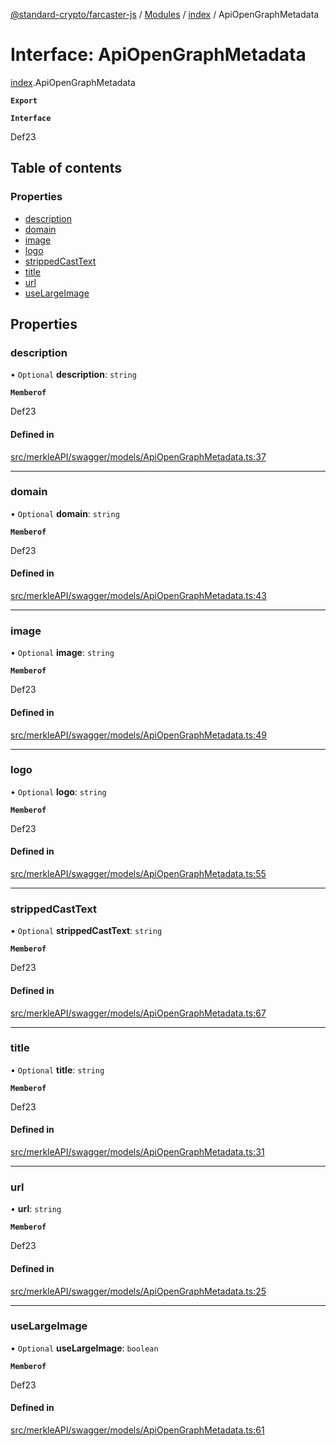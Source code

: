 [@standard-crypto/farcaster-js](../README.md) / [Modules](../modules.md) / [index](../modules/index.md) / ApiOpenGraphMetadata

# Interface: ApiOpenGraphMetadata

[index](../modules/index.md).ApiOpenGraphMetadata

**`Export`**

**`Interface`**

Def23

## Table of contents

### Properties

- [description](index.ApiOpenGraphMetadata.md#description)
- [domain](index.ApiOpenGraphMetadata.md#domain)
- [image](index.ApiOpenGraphMetadata.md#image)
- [logo](index.ApiOpenGraphMetadata.md#logo)
- [strippedCastText](index.ApiOpenGraphMetadata.md#strippedcasttext)
- [title](index.ApiOpenGraphMetadata.md#title)
- [url](index.ApiOpenGraphMetadata.md#url)
- [useLargeImage](index.ApiOpenGraphMetadata.md#uselargeimage)

## Properties

### description

• `Optional` **description**: `string`

**`Memberof`**

Def23

#### Defined in

[src/merkleAPI/swagger/models/ApiOpenGraphMetadata.ts:37](https://github.com/standard-crypto/farcaster-js/blob/main/src/merkleAPI/swagger/models/ApiOpenGraphMetadata.ts#L37)

___

### domain

• `Optional` **domain**: `string`

**`Memberof`**

Def23

#### Defined in

[src/merkleAPI/swagger/models/ApiOpenGraphMetadata.ts:43](https://github.com/standard-crypto/farcaster-js/blob/main/src/merkleAPI/swagger/models/ApiOpenGraphMetadata.ts#L43)

___

### image

• `Optional` **image**: `string`

**`Memberof`**

Def23

#### Defined in

[src/merkleAPI/swagger/models/ApiOpenGraphMetadata.ts:49](https://github.com/standard-crypto/farcaster-js/blob/main/src/merkleAPI/swagger/models/ApiOpenGraphMetadata.ts#L49)

___

### logo

• `Optional` **logo**: `string`

**`Memberof`**

Def23

#### Defined in

[src/merkleAPI/swagger/models/ApiOpenGraphMetadata.ts:55](https://github.com/standard-crypto/farcaster-js/blob/main/src/merkleAPI/swagger/models/ApiOpenGraphMetadata.ts#L55)

___

### strippedCastText

• `Optional` **strippedCastText**: `string`

**`Memberof`**

Def23

#### Defined in

[src/merkleAPI/swagger/models/ApiOpenGraphMetadata.ts:67](https://github.com/standard-crypto/farcaster-js/blob/main/src/merkleAPI/swagger/models/ApiOpenGraphMetadata.ts#L67)

___

### title

• `Optional` **title**: `string`

**`Memberof`**

Def23

#### Defined in

[src/merkleAPI/swagger/models/ApiOpenGraphMetadata.ts:31](https://github.com/standard-crypto/farcaster-js/blob/main/src/merkleAPI/swagger/models/ApiOpenGraphMetadata.ts#L31)

___

### url

• **url**: `string`

**`Memberof`**

Def23

#### Defined in

[src/merkleAPI/swagger/models/ApiOpenGraphMetadata.ts:25](https://github.com/standard-crypto/farcaster-js/blob/main/src/merkleAPI/swagger/models/ApiOpenGraphMetadata.ts#L25)

___

### useLargeImage

• `Optional` **useLargeImage**: `boolean`

**`Memberof`**

Def23

#### Defined in

[src/merkleAPI/swagger/models/ApiOpenGraphMetadata.ts:61](https://github.com/standard-crypto/farcaster-js/blob/main/src/merkleAPI/swagger/models/ApiOpenGraphMetadata.ts#L61)
